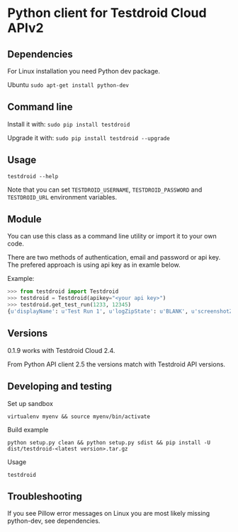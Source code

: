 
Python client for Testdroid Cloud APIv2
=======================================

Dependencies
-----

For Linux installation you need Python dev package.

Ubuntu
`sudo apt-get install python-dev`

Command line
-----

Install it with:
`sudo pip install testdroid`

Upgrade it with:
`sudo pip install testdroid --upgrade`

Usage
-----

`testdroid --help`

Note that you can set `TESTDROID_USERNAME`, `TESTDROID_PASSWORD` and `TESTDROID_URL` environment variables.


Module
-----

You can use this class as a command line utility or import it to your own code.

There are two methods of authentication, email and password or api key. The prefered approach is using api key as in examle below.

Example:

```python
>>> from testdroid import Testdroid
>>> testdroid = Testdroid(apikey="<your api key>")
>>> testdroid.get_test_run(1233, 12345)
{u'displayName': u'Test Run 1', u'logZipState': u'BLANK', u'screenshotZipState': u'BLANK', u'projectId': 12340, u'number': 1, u'successRatio': 0.814815, u'createTime': 1393595647000, u'executionRatio': 1.0, u'state': u'FINISHED', u'startedByDisplayName': u'John Doe', u'id': 10} 
```

Versions
--------

0.1.9 works with Testdroid Cloud 2.4.

From Python API client 2.5 the versions match with Testdroid API versions.

Developing and testing
----------------------

Set up sandbox

`virtualenv myenv && source myenv/bin/activate`

Build example

`python setup.py clean && python setup.py sdist && pip install -U dist/testdroid-<latest version>.tar.gz`

Usage

`testdroid`


Troubleshooting
-----

If you see Pillow error messages on Linux you are most likely missing python-dev, see dependencies.

